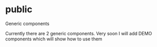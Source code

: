 # public
Generic components

Currently there are 2 generic components. Very soon I will add DEMO components which will show how to use them
